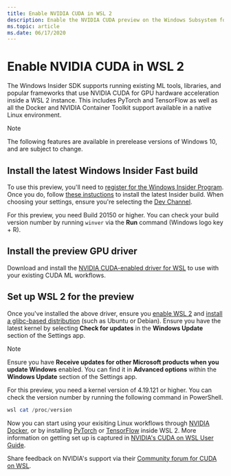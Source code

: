 ```yaml
---
title: Enable NVIDIA CUDA in WSL 2
description: Enable the NVIDIA CUDA preview on the Windows Subsystem for Linux
ms.topic: article
ms.date: 06/17/2020
---
```


# Enable NVIDIA CUDA in WSL 2

The Windows Insider SDK supports running existing ML tools, libraries, and popular frameworks that use NVIDIA CUDA for GPU hardware acceleration inside a WSL 2 instance. This includes PyTorch and TensorFlow as well as all the Docker and NVIDIA Container Toolkit support available in a native Linux environment. 

> [!NOTE]
> The following features are available in prerelease versions of Windows 10, and are subject to change.

## Install the latest Windows Insider Fast build 

To use this preview, you'll need to [register for the Windows Insider Program](https://insider.windows.com/getting-started/#register). Once you do, follow [these instuctions](https://insider.windows.com/getting-started/#install) to install the latest Insider build. When choosing your settings, ensure you're selecting the [Dev Channel](/windows-insider/flight-hub/#active-development-builds-of-windows-10). 

For this preview, you need Build 20150 or higher. You can check your build version number by running `winver` via the **Run** command (Windows logo key + R).

## Install the preview GPU driver 

Download and install the [NVIDIA CUDA-enabled driver for WSL](https://developer.nvidia.com/cuda/wsl) to use with your existing CUDA ML workflows. 

## Set up WSL 2 for the preview 

Once you've installed the above driver, ensure you [enable WSL 2](/windows/wsl/install-win10) and [install a glibc-based distribution](/windows/wsl/install-win10#install-your-linux-distribution-of-choice) (such as Ubuntu or Debian). Ensure you have the latest kernel by selecting **Check for updates** in the **Windows Update** section of the Settings app. 

> [!NOTE]
> Ensure you have **Receive updates for other Microsoft products when you update Windows** enabled. You can find it in **Advanced options** within the **Windows Update** section of the Settings app. 

For this preview, you need a kernel version of 4.19.121 or higher. You can check the version number by running the following command in PowerShell. 

```powershell
wsl cat /proc/version
```

Now you can start using your exisiting Linux workflows through [NVIDIA Docker](https://github.com/NVIDIA/nvidia-docker), or by installing [PyTorch](https://pytorch.org/get-started/locally/) or [TensorFlow](https://www.tensorflow.org/install/gpu) inside WSL 2. More information on getting set up is captured in [NVIDIA's CUDA on WSL User Guide](https://docs.nvidia.com/cuda/wsl-user-guide/index.html).

Share feedback on NVIDIA's support via their [Community forum for CUDA on WSL](https://forums.developer.nvidia.com/c/accelerated-computing/cuda/cuda-on-windows-subsystem-for-linux-wsl-2/303).
